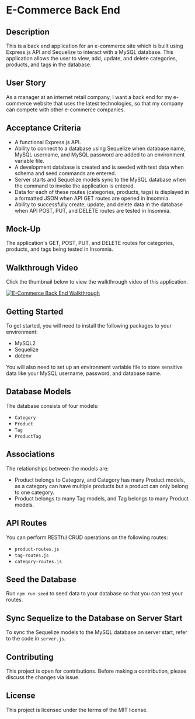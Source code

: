 # E-Commerce Back End

## Description
This is a back end application for an e-commerce site which is built using Express.js API and Sequelize to interact with a MySQL database. This application allows the user to view, add, update, and delete categories, products, and tags in the database.

## User Story
As a manager at an internet retail company, I want a back end for my e-commerce website that uses the latest technologies, so that my company can compete with other e-commerce companies.

## Acceptance Criteria
- A functional Express.js API.
- Ability to connect to a database using Sequelize when database name, MySQL username, and MySQL password are added to an environment variable file.
- A development database is created and is seeded with test data when schema and seed commands are entered.
- Server starts and Sequelize models sync to the MySQL database when the command to invoke the application is entered.
- Data for each of these routes (categories, products, tags) is displayed in a formatted JSON when API GET routes are opened in Insomnia.
- Ability to successfully create, update, and delete data in the database when API POST, PUT, and DELETE routes are tested in Insomnia.

## Mock-Up
The application's GET, POST, PUT, and DELETE routes for categories, products, and tags being tested in Insomnia. 

## Walkthrough Video

Click the thumbnail below to view the walkthrough video of this application.

[![E-Commerce Back End Walkthrough](http://img.youtube.com/vi/5g0Tpf-pH_Y/0.jpg)](http://www.youtube.com/watch?v=5g0Tpf-pH_Y "E-Commerce Back End Walkthrough")

## Getting Started
To get started, you will need to install the following packages to your environment:
- MySQL2
- Sequelize
- dotenv

You will also need to set up an environment variable file to store sensitive data like your MySQL username, password, and database name.

## Database Models
The database consists of four models:
- `Category`
- `Product`
- `Tag`
- `ProductTag`

## Associations
The relationships between the models are:
- Product belongs to Category, and Category has many Product models, as a category can have multiple products but a product can only belong to one category.
- Product belongs to many Tag models, and Tag belongs to many Product models. 

## API Routes
You can perform RESTful CRUD operations on the following routes:
- `product-routes.js`
- `tag-routes.js`
- `category-routes.js`

## Seed the Database
Run `npm run seed` to seed data to your database so that you can test your routes.

## Sync Sequelize to the Database on Server Start
To sync the Sequelize models to the MySQL database on server start, refer to the code in `server.js`.

## Contributing
This project is open for contributions. Before making a contribution, please discuss the changes via issue.

## License
This project is licensed under the terms of the MIT license.